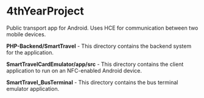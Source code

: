 # 4thYearProject
Public transport app for Android. Uses HCE for communication between two mobile devices.

**PHP-Backend/SmartTravel**	- This directory contains the backend system for the application.

**SmartTravelCardEmulator/app/src**	- This directory contains the client application to run on an NFC-enabled Android device.

**SmartTravel_BusTerminal** - This directory contains the bus terminal emulator application.
